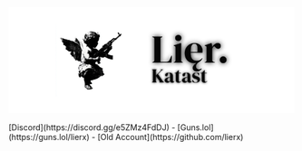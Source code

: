 <p align="center">
  <img src="./Lier.png">
</p>
<div style="display: flex; justify-content: center; gap: 20px;">
  [Discord](https://discord.gg/e5ZMz4FdDJ) - [Guns.lol](https://guns.lol/lierx) - [Old Account](https://github.com/lierx)
</div>
